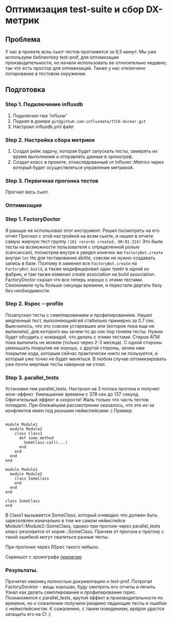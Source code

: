 # Оптимизация test-suite и сбор DX-метрик

## Проблема

У нас в проекте всеь сьют тестов прогоняется за 6,5 минут. Мы уже используем библиотеку test-prof, для оптимизации производительности, но начали использовать ее относительно недавно, так что есть простор для оптимизаций. Также у нас отключено логирование в тестовом окружении.

## Подготовка

### Step 1. Подключение influxdb

1. Подключил гем 'influxer'
2. Поднял в докере `git@github.com:influxdata/TICK-docker.git`
3. Настроил influxdb.yml файл

### Step 2. Настройка сбора метрики

1. Создал рейк задачу, которая будет запускать тесты, замерять их время выполнения и отправлять данные в хронограф.
2. Создал класс в проекте, отнаследованный от Influxer::Metrics через который будет осуществляться управление метрикой.

### Step 3. Первичная прогонка тестов

Прогнал весь сьют.

### Оптимизация

### Step 1. FactoryDoctor

Я раньше не использовал этот инструмент. Решил посмотреть на его отчет
Прогнал с этой настройкой на всем сьюте, и нашел в отчете самую жирную тест группу `(161 records created, 00:01.224)`
Это были тесты на возможности пользователя с определенной ролью (cancancan), посмотрев внутря я увидел конечно же `FactoryBot.create` внутри `let`
Но для тестирования abilite, совсем не нужно создавать запись в базе. Поэтому я заменил все `FactoryBot.create` на `FactoryBot.build`, а также модифицировал один трейт в одной из фабрик, и там также изменил create association на build association.
FactoryDoctor сказал что все теперь хорошо с этими тестами. Секономили чуть больше секунды времени, и перестали дергать базу без необходимости.

### Step 2. Rspec --profile

Позапускал тесты с семплированием и профилированием. Нашел медленный тест, выполняющийсей стабильно примерно за 0.7 сек.
Выяснилось, что это совсем устаревшее апи (которое пока еще не выпилили), для которого мы зачем-то до сих пор гоняем тесты.
Нужно будет обсудить с командой, что делать с этими тестами. Старое АПИ пока выпилить не можем (только через 2-3 месяца). С одной стороны уменьшать покрытие не хорошо, с другой стороны, зачем нам покрытие кода, которым сейчас практически никто не пользуется, и который уже точно не будет меняться.
В любом случае оптимизировать уже почти мертвые тесты наверное не стоит.

### Step 3. parallel_tests

Установил гем parallel_tests. Настроил на 3 потока прогона и получил wow-эффект. Уменьшение времени с 378 сек до 137 секунд. Офигительный эффект в скорости!
Жаль только что часть тестов попадало. При ближайшем рассмотрении оказалось, что это из-за конфликтов имен под разными неймспейсами :(
Пример:
```

module Module1
  module Module2
    class Class1
      def some_method
        SomeClass.call(...)
      end
    end
  end
end

module Module1
  module Module2
    class SomeClass
    end
  end
end

class SomeClass
end
```

В Class1 вызывается SomeClass, который очевидно что должен быть зарезолвлен изначально в том же самом неймспейсе Module1::Module2::SomeClass, однако при прогоне через parallel_tests класс резолвится от корня ::SomeClass. Причем от прогона к прогону с такой ошибкой могут свалиться разные тесты.

При прогонке через RSpec такого небыло.

Скриншот с хронографа [прилагаю](http://joxi.ru/brR9nKjIOyzG0A)

### Результаты.

Прочитал наконец полностью документацию к test-prof. Потрогал FactoryDocktor - вещь хорошая, буду смотреть его отчеты и лечить.
Узнал как делать семплирование и профилирование rspec.
Познакомился с parallel_tests, крутой эффект в производительности по времени, но к сожалению получили рандмно падающие тесты и ошибки с неймспейсингом. К сожалению, с таким поведением, врядли удастся затащить его на CI :(
